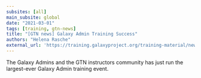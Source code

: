 ```yaml
---
subsites: [all]
main_subsite: global
date: "2021-03-01"
tags: [training, gtn-news]
title: "[GTN news] Galaxy Admin Training Success"
authors: "Helena Rasche"
external_url: 'https://training.galaxyproject.org/training-material/news/2021/03/01/gat.html'
---
```


The Galaxy Admins and the GTN instructors community has just run the largest-ever Galaxy Admin training event.

